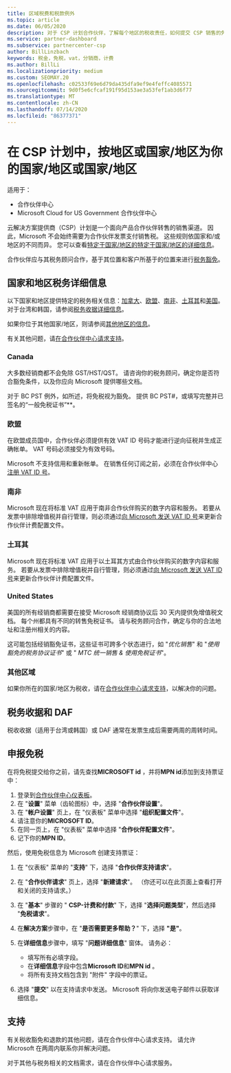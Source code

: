 ```yaml
---
title: 区域税费和税款例外
ms.topic: article
ms.date: 06/05/2020
description: 对于 CSP 计划合作伙伴，了解每个地区的税收责任，如何提交 CSP 销售的免税，以及如何获取对税务问题的支持。
ms.service: partner-dashboard
ms.subservice: partnercenter-csp
author: BillLinzbach
keywords: 税金，免税，vat，分销商，计费
ms.author: BillLi
ms.localizationpriority: medium
ms.custom: SEOMAY.20
ms.openlocfilehash: c02533f69e6d79da435dfa9ef9e4feffc4085571
ms.sourcegitcommit: 9d0f5e6cfcaf191f95d153ae3a53fef1ab3d6f77
ms.translationtype: MT
ms.contentlocale: zh-CN
ms.lasthandoff: 07/14/2020
ms.locfileid: "86377371"
---
```

# <a name="read-about-taxes-and-tax-exemption-details-by-region-or-country-for-partners-in-the-csp-program"></a>在 CSP 计划中，按地区或国家/地区为你的国家/地区或国家/地区

适用于：

- 合作伙伴中心
- Microsoft Cloud for US Government 合作伙伴中心

云解决方案提供商（CSP）计划是一个面向产品合作伙伴转售的销售渠道。 因此，Microsoft 不会始终需要为合作伙伴发票支付销售税。 这些规则依国家和/或地区的不同而异。 您可以查看[特定于国家/地区的特定于国家/地区的详细信息](#country-and-region-tax-details)。

合作伙伴应与其税务顾问合作，基于其位置和客户所基于的位置来进行[税务豁免](#file-tax-exemptions)。

## <a name="country-and-region-tax-details"></a>国家和地区税务详细信息

以下国家和地区提供特定的税务相关信息：[加拿大](#canada)、[欧盟](#european-union)、[南非](#south-africa)、[土耳其](#turkey)和[美国](#united-states)。 对于台湾和韩国，请参阅[税务收据详细信息](#tax-receipts-and-daf)。

如果你位于其他国家/地区，则请参阅[其他地区的信息](#other-regions)。

有关其他问题，请[在合作伙伴中心请求支持](#support)。

### <a name="canada"></a>Canada

大多数经销商都不会免除 GST/HST/QST。 请咨询你的税务顾问，确定你是否符合豁免条件，以及你应向 Microsoft 提供哪些文档。

对于 BC PST 例外，如所述，将免税视为豁免。 提供 BC PST#，或填写完整并已签名的“一般免税证书”**。

### <a name="european-union"></a>欧盟

在欧盟成员国中，合作伙伴必须提供有效 VAT ID 号码才能进行逆向征税并生成正确帐单。 VAT 号码必须接受为有效号码。

Microsoft 不支持信用和重新帐单。 在销售任何订阅之前，必须在合作伙伴中心[注册 VAT ID 号](organization-tax-info.md)。

### <a name="south-africa"></a>南非

Microsoft 现在将标准 VAT 应用于南非合作伙伴购买的数字内容和服务。 若要从发票中排除增值税并自行管理，则必须通过[向 Microsoft 发送 VAT ID 号](organization-tax-info.md)来更新合作伙伴计费配置文件。

### <a name="turkey"></a>土耳其

Microsoft 现在将标准 VAT 应用于以土耳其方式由合作伙伴购买的数字内容和服务。 若要从发票中排除增值税并自行管理，则必须通过[向 Microsoft 发送 VAT ID 号](organization-tax-info.md)来更新合作伙伴计费配置文件。

### <a name="united-states"></a>United States

美国的所有经销商都需要在接受 Microsoft 经销商协议后 30 天内提供免增值税文档。 每个州都具有不同的转售免税证书。 请与税务顾问合作，确定与你的合法地址和注册州相关的内容。

这可能包括经销豁免证书，这些证书可跨多个状态进行，如 "*优化销售*" 和 "*使用豁免的税务协议证书*" 或 " *MTC 统一销售 & 使用免税证书*"。

### <a name="other-regions"></a>其他区域

如果你所在的国家/地区为税收，请在[合作伙伴中心请求支持](#support)，以解决你的问题。

## <a name="tax-receipts-and-daf"></a>税务收据和 DAF

税收收据（适用于台湾或韩国）或 DAF 通常在发票生成后需要两周的周转时间。

## <a name="file-tax-exemptions"></a>申报免税

在将免税提交给你之前，请先查找**MICROSOFT id** ，并将**MPN id**添加到支持票证中：

1. 登录到[合作伙伴中心仪表板](https://partner.microsoft.com/dashboard/)。
2. 在 "**设置**" 菜单（齿轮图标）中，选择 "**合作伙伴设置**"。
3. 在 "**帐户设置**" 页上，在 "仪表板" 菜单中选择 "**组织配置文件**"。
4. 请注意你的**MICROSOFT ID**。
5. 在同一页上，在 "仪表板" 菜单中选择 "**合作伙伴配置文件**"。
6. 记下你的**MPN ID**。

然后，使用免税信息为 Microsoft 创建支持票证：

1. 在 "仪表板" 菜单的 "**支持**" 下，选择 "**合作伙伴支持请求**"。
2. 在 "**合作伙伴请求**" 页上，选择 "**新建请求**"。 （你还可以在此页面上查看打开和关闭的支持请求。）
3. 在 "**基本**" 步骤的 " **CSP-计费和付款**" 下，选择 "**选择问题类型**"，然后选择 "**免税请求**"。
4. 在**解决方案**步骤中，在 "**是否需要更多帮助？**" 下，选择 **"是"**。
5. 在**详细信息**步骤中，填写 "**问题详细信息**" 窗体。 请务必：

    - 填写所有必填字段。
    - 在**详细信息**字段中包含**Microsoft ID**和**MPN id** 。
    - 将所有支持文档包含到 "附件" 字段中的票证。

6. 选择 "**提交**" 以在支持请求中发送。 Microsoft 将向你发送电子邮件以获取详细信息。

## <a name="support"></a>支持

有关税收豁免和退款的其他问题，请在合作伙伴中心请求支持。 请允许 Microsoft 在两周内联系你并解决问题。

对于其他与税务相关的文档需求，请在合作伙伴中心请求服务。
